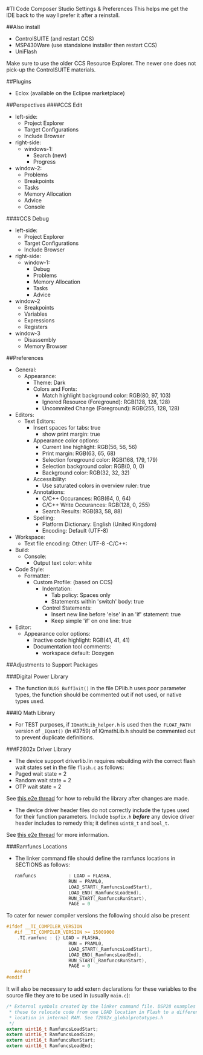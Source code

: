#TI Code Composer Studio Settings & Preferences
This helps me get the IDE back to the way I prefer it after a reinstall.

##Also install
 - ControlSUITE (and restart CCS)
 - MSP430Ware (use standalone installer then restart CCS)
 - UniFlash
 
Make sure to use the older CCS Resource Explorer. The newer one does not pick-up
the ControlSUITE materials.

##Plugins
 - Eclox (available on the Eclipse marketplace)

##Perspectives
####CCS Edit
 - left-side:
   - Project Explorer
   - Target Configurations
   - Include Browser
 - right-side:
   - windows-1:
     - Search (new)
     - Progress
  - window-2:
    - Problems
    - Breakpoints
    - Tasks
    - Memory Allocation
    - Advice
    - Console
  
####CCS Debug
 - left-side:
   - Project Explorer
   - Target Configurations
   - Include Browser
 - right-side:
   - window-1:
     - Debug
     - Problems
     - Memory Allocation
     - Tasks
     - Advice
  - window-2
    - Breakpoints
    - Variables
    - Expressions
    - Registers
  - window-3
    - Disassembly
    - Memory Browser
       
##Preferences
 - General:
   - Appearance:
     - Theme: Dark
     - Colors and Fonts:
       - Match highlight background color: RGB(80, 97, 103)
       - Ignored Resource (Foreground): RGB(128, 128, 128)
       - Uncommited Change (Foreground): RGB(255, 128, 128)
  - Editors:
    - Text Editors:
      - Insert spaces for tabs: true
        - show print margin: true
      - Appearance color options:
        - Current line highlight: RGB(56, 56, 56)
        - Print margin: RGB(63, 65, 68)
        - Selection foreground color: RGB(168, 179, 179)
        - Selection background color: RGB(0, 0, 0)
        - Background color: RGB(32, 32, 32)
      - Accessibility:
        - Use saturated colors in overview ruler: true
      - Annotations:
        - C/C++ Occurances: RGB(64, 0, 64)
        - C/C++ Write Occurances: RGB(128, 0, 255)
        - Search Results: RGB(83, 58, 88)
      - Spelling:
        - Platform Dictionary: English (United Kingdom)
        - Encoding: Default (UTF-8)
  - Workspace:
    - Text file encoding: Other: UTF-8
 -C/C++:
   - Build:
     - Console:
       - Output text color: white
   - Code Style:
     - Formatter:
       - Custom Profile: (based on CCS)
	       - Indentation:
	         - Tab policy: Spaces only
	         - Statements within 'switch' body: true
	       - Control Statements:
	         - Insert new line before 'else' in an 'if' statement: true
	         - Keep simple 'if' on one line: true
   - Editor:
     - Appearance color options:
       - Inactive code highlight: RGB(41, 41, 41)
       - Documentation tool comments:
         - workspace default: Doxygen

##Adjustments to Support Packages

###Digital Power Library
 - The function `DLOG_BuffInit()` in the file DPlib.h uses poor parameter types,
 the function should be commented out if not used, or native types used.
 
###IQ Math Library
 - For TEST purposes, if `IQmathLib_helper.h` is used then the` FLOAT_MATH` 
 version of `_IQsat()` (ln #3759) of IQmathLib.h should be commented out to prevent duplicate definitions.

###F2802x Driver Library
 - The device support driverlib.lin requires rebuilding with the correct flash
 wait states set in the file `flash.c` as follows:
  - Paged wait state  = 2
  - Random wait state = 2
  - OTP wait state    = 2
  
  See [this e2e thread][1] for how to rebuild the library after changes are made.
  

 - The device driver header files do not correctly include the types used for 
 their function parameters. Include `bspfix.h` **_before_** any device driver 
 header includes to remedy this; it defines `uint8_t` and `bool_t`. 
 
 See [this e2e thread][2] for more information.
 
 
 ###Ramfuncs Locations
  - The linker command file should define the ramfuncs locations in SECTIONS as 
  follows:
  
  ```C
     ramfuncs            : LOAD = FLASHA,
                         RUN = PRAML0,
                         LOAD_START(_RamfuncsLoadStart),
                         LOAD_END(_RamfuncsLoadEnd),
                         RUN_START(_RamfuncsRunStart),
                         PAGE = 0
  ```
  
  To cater for newer compiler versions the following should also be present
  
  ```C
  #ifdef __TI_COMPILER_VERSION
     #if __TI_COMPILER_VERSION >= 15009000
      .TI.ramfunc : {} LOAD = FLASHA,
                         RUN = PRAML0,
                         LOAD_START(_RamfuncsLoadStart),
                         LOAD_END(_RamfuncsLoadEnd),
                         RUN_START(_RamfuncsRunStart),
                         PAGE = 0
     #endif
  #endif                           
  ```
  
  It will also be necessary to add extern declarations for these variables to 
  the source file they are to be used in (usually `main.c`):
  
  ```C
  /* External symbols created by the linker command file. DSP28 examples will use
   * these to relocate code from one LOAD location in Flash to a different RUN
   * location in internal RAM. See f2802x_globalprototypes.h
   */
  extern uint16_t RamfuncsLoadStart;
  extern uint16_t RamfuncsLoadSize;
  extern uint16_t RamfuncsRunStart;
  extern uint16_t RamfuncsLoadEnd;
  ```

[1]: https://e2e.ti.com/support/microcontrollers/c2000/f/171/t/557285 "e2e thread"
[2]: https://e2e.ti.com/support/microcontrollers/c2000/f/171/t/557285 "e2e thread"

